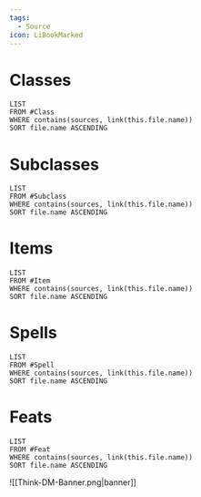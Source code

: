 ```yaml
---
tags:
  - Source
icon: LiBookMarked
---
```

# Classes
```dataview
LIST
FROM #Class
WHERE contains(sources, link(this.file.name))
SORT file.name ASCENDING
```
# Subclasses
```dataview
LIST
FROM #Subclass 
WHERE contains(sources, link(this.file.name))
SORT file.name ASCENDING
```
# Items
```dataview
LIST
FROM #Item 
WHERE contains(sources, link(this.file.name))
SORT file.name ASCENDING
```
# Spells
```dataview
LIST
FROM #Spell
WHERE contains(sources, link(this.file.name))
SORT file.name ASCENDING
```
# Feats
```dataview
LIST
FROM #Feat
WHERE contains(sources, link(this.file.name))
SORT file.name ASCENDING
```

![[Think-DM-Banner.png|banner]]